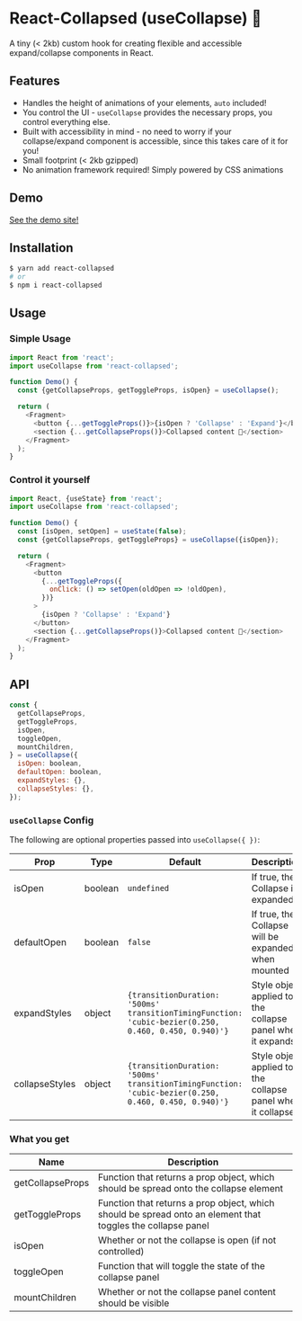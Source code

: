 # React-Collapsed (useCollapse) 🙈

A tiny (< 2kb) custom hook for creating flexible and accessible expand/collapse components in React.

## Features

- Handles the height of animations of your elements, `auto` included!
- You control the UI - `useCollapse` provides the necessary props, you control everything else.
- Built with accessibility in mind - no need to worry if your collapse/expand component is accessible, since this takes care of it for you!
- Small footprint (< 2kb gzipped)
- No animation framework required! Simply powered by CSS animations

## Demo

[See the demo site!](https://react-collapsed.netlify.com/)

## Installation

```bash
$ yarn add react-collapsed
# or
$ npm i react-collapsed
```

## Usage

### Simple Usage

```js
import React from 'react';
import useCollapse from 'react-collapsed';

function Demo() {
  const {getCollapseProps, getToggleProps, isOpen} = useCollapse();

  return (
    <Fragment>
      <button {...getToggleProps()}>{isOpen ? 'Collapse' : 'Expand'}</button>
      <section {...getCollapseProps()}>Collapsed content 🙈</section>
    </Fragment>
  );
}
```

### Control it yourself

```js
import React, {useState} from 'react';
import useCollapse from 'react-collapsed';

function Demo() {
  const [isOpen, setOpen] = useState(false);
  const {getCollapseProps, getToggleProps} = useCollapse({isOpen});

  return (
    <Fragment>
      <button
        {...getToggleProps({
          onClick: () => setOpen(oldOpen => !oldOpen),
        })}
      >
        {isOpen ? 'Collapse' : 'Expand'}
      </button>
      <section {...getCollapseProps()}>Collapsed content 🙈</section>
    </Fragment>
  );
}
```

## API

```js
const {
  getCollapseProps,
  getToggleProps,
  isOpen,
  toggleOpen,
  mountChildren,
} = useCollapse({
  isOpen: boolean,
  defaultOpen: boolean,
  expandStyles: {},
  collapseStyles: {},
});
```

### `useCollapse` Config

The following are optional properties passed into `useCollapse({ })`:

| Prop           | Type    | Default                                                                                              | Description                                                  |
| -------------- | ------- | ---------------------------------------------------------------------------------------------------- | ------------------------------------------------------------ |
| isOpen         | boolean | `undefined`                                                                                          | If true, the Collapse is expanded                            |
| defaultOpen    | boolean | `false`                                                                                              | If true, the Collapse will be expanded when mounted          |
| expandStyles   | object  | `{transitionDuration: '500ms' transitionTimingFunction: 'cubic-bezier(0.250, 0.460, 0.450, 0.940)'}` | Style object applied to the collapse panel when it expands   |
| collapseStyles | object  | `{transitionDuration: '500ms' transitionTimingFunction: 'cubic-bezier(0.250, 0.460, 0.450, 0.940)'}` | Style object applied to the collapse panel when it collapses |

### What you get

| Name             | Description                                                                                                 |
| ---------------- | ----------------------------------------------------------------------------------------------------------- |
| getCollapseProps | Function that returns a prop object, which should be spread onto the collapse element                       |
| getToggleProps   | Function that returns a prop object, which should be spread onto an element that toggles the collapse panel |
| isOpen           | Whether or not the collapse is open (if not controlled)                                                     |
| toggleOpen       | Function that will toggle the state of the collapse panel                                                   |
| mountChildren    | Whether or not the collapse panel content should be visible                                                 |
